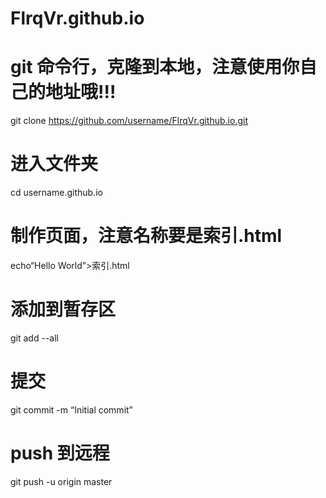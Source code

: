 # FlrqVr.github.io
# git 命令行，克隆到本地，注意使用你自己的地址哦!!!
git clone https://github.com/username/FlrqVr.github.io.git
# 进入文件夹
cd username.github.io
# 制作页面，注意名称要是索引.html
echo“Hello World”>索引.html
# 添加到暂存区
git add --all
# 提交
git commit -m “Initial commit”
# push 到远程
git push -u origin master
